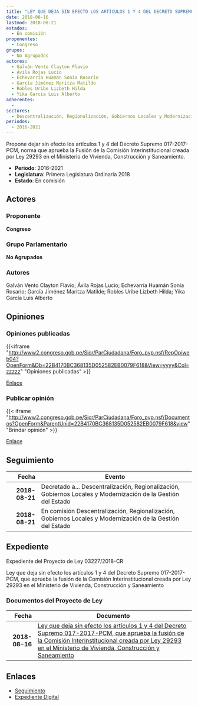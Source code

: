 ```yaml
---
title: "LEY QUE DEJA SIN EFECTO LOS ARTÍCULOS 1 Y 4 DEL DECRETO SUPREMO 017-2017-PCM, QUE APRUEBA LA FUSIÓN DE LA COMISIÓN INTERINSTITUCIONAL, CREADA POR LEY 29293 EN EL MINISTERIO DE VIVIENDA, CONSTRUCCIÓN Y SANEAMIENTO"
date: 2018-08-16
lastmod: 2018-08-21
estados: 
  - En comisión
proponentes: 
  - Congreso
grupos: 
  - No Agrupados
autores: 
  - Galván Vento Clayton Flavio
  - Ávila Rojas Lucio
  - Echevarría Huamán Sonia Rosario
  - García Jiménez Maritza Matilde
  - Robles Uribe Lizbeth Hilda
  - Yika García Luis Alberto
adherentes: 
  - 
sectores: 
  - Descentralización, Regionalización, Gobiernos Locales y Modernización de la Gestión del Estado
periodos: 
  - 2016-2021
---
```


Propone dejar sin efecto los artículos 1 y 4 del Decreto Supremo 017-2017-PCM, norma que aprueba la Fusión de la Comisión Interinstitucional creada por Ley 29293 en el Ministerio de Vivienda, Construcción y Saneamiento.

- **Periodo**: 2016-2021
- **Legislatura**: Primera Legislatura Ordinaria 2018
- **Estado**: En comisión

## Actores

### Proponente

**Congreso**

### Grupo Parlamentario

**No Agrupados**

### Autores

Galván Vento Clayton Flavio; Ávila Rojas Lucio; Echevarría Huamán Sonia Rosario; García Jiménez Maritza Matilde; Robles Uribe Lizbeth Hilda; Yika García Luis Alberto


## Opiniones

### Opiniones publicadas

{{<iframe "http://www2.congreso.gob.pe/Sicr/ParCiudadana/Foro_pvp.nsf/RepOpiweb04?OpenForm&Db=22B4170BC368135D052582EB0079F618&View=yyyy&Col=zzzzz" "Opiniones publicadas" >}}

[Enlace](http://www2.congreso.gob.pe/Sicr/ParCiudadana/Foro_pvp.nsf/RepOpiweb04?OpenForm&Db=22B4170BC368135D052582EB0079F618&View=yyyy&Col=zzzzz)
### Publicar opinión

{{< iframe "http://www2.congreso.gob.pe/Sicr/ParCiudadana/Foro_pvp.nsf/Documentos?OpenForm&ParentUnid=22B4170BC368135D052582EB0079F618&view" "Brindar opinión" >}}

[Enlace](http://www2.congreso.gob.pe/Sicr/ParCiudadana/Foro_pvp.nsf/Documentos?OpenForm&ParentUnid=22B4170BC368135D052582EB0079F618&view)

## Seguimiento

| Fecha | Evento |
|------:|--------|
| **2018-08-21** | Decretado a... Descentralización, Regionalización, Gobiernos Locales y Modernización de la Gestión del Estado|
| **2018-08-21** | En comisión Descentralización, Regionalización, Gobiernos Locales y Modernización de la Gestión del Estado|


## Expediente

Expediente del Proyecto de Ley 03227/2018-CR

Ley que deja sin efecto los artículos 1 y 4 del Decreto Supremo 017-2017-PCM, que aprueba la fusión de la Comisión Interinstitucional creada por Ley 29293 en el Ministerio de Vivienda, Construcción y Saneamiento


### Documentos del Proyecto de Ley

| Fecha | Documento |
|------:|--------|
| **2018-08-16** | [Ley que deja sin efecto los artículos 1 y 4 del Decreto Supremo 017-2017-PCM, que aprueba la fusión de la Comisión Interinstitucional creada por Ley 29293 en el Ministerio de Vivienda, Construcción y Saneamiento](http://www.leyes.congreso.gob.pe/Documentos/2016_2021/Proyectos_de_Ley_y_de_Resoluciones_Legislativas/PL0322720180816..PDF) |

## Enlaces 

- [Seguimiento](http://www2.congreso.gob.pehttp://www2.congreso.gob.pe/Sicr/TraDocEstProc/CLProLey2016.nsf/f7fff46988ca05b1052578e100829cc7/bd322fc5a7a43762052582eb00797ab3?OpenDocument)
- [Expediente Digital](http://www2.congreso.gob.pehttp://www2.congreso.gob.pe/Sicr/TraDocEstProc/CLProLey2016.nsf/f7fff46988ca05b1052578e100829cc7/bd322fc5a7a43762052582eb00797ab3?OpenDocument&Click=05257FB7005EB655.eb71d0cf91d8294e05256cdf006b5706/$Body/0.1C6C)
